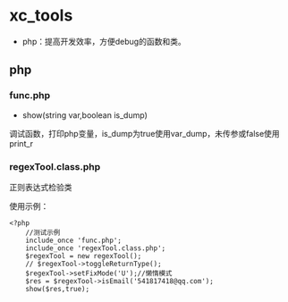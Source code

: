 xc_tools
========

- php：提高开发效率，方便debug的函数和类。

php
--------

### func.php

- show(string var,boolean is_dump)

调试函数，打印php变量，is_dump为true使用var_dump，未传参或false使用print_r

### regexTool.class.php

正则表达式检验类

使用示例：
```
<?php
    //测试示例
    include_once 'func.php';
    include_once 'regexTool.class.php';
    $regexTool = new regexTool();
    // $regexTool->toggleReturnType();
    $regexTool->setFixMode('U');//懒惰模式
    $res = $regexTool->isEmail('541817418@qq.com');
    show($res,true);
```
